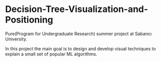 # Decision-Tree-Visualization-and-Positioning 

Pure(Program for Undergraduate Research) summer project at Sabancı University.

In this project the main goal is to design and develop visual techniques to explain a small set of popular ML algorithms.
